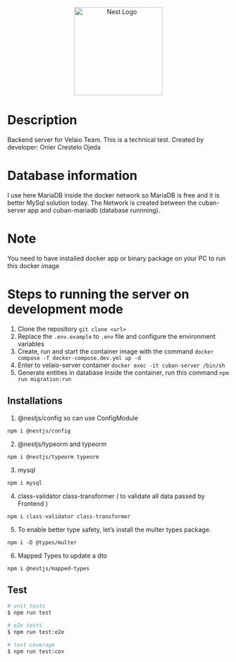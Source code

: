 <p align="center">
  <a href="http://nestjs.com/" target="blank"><img src="https://nestjs.com/img/logo-small.svg" width="200" alt="Nest Logo" /></a>
</p>

# Description

Backend server for Velaio Team. This is a technical test. Created by developer: Onier Crestelo Ojeda

# Database information

I use here MariaDB inside the docker network so MariaDB is free and it is better MySql solution today.
The Network is created between the cuban-server app and cuban-mariadb (database runnning).

# Note

You need to have installed docker app or binary package on your PC to run this docker image

# Steps to running the server on development mode

1. Clone the repository `git clone <url>`
2. Replace the `.env.example` to `.env` file and configure the environment variables
3. Create, run and start the container image with the command `docker compose -f docker-compose.dev.yml up -d`
4. Enter to velaio-server container `docker exec -it cuban-server /bin/sh`
5. Generate entities in database inside the container, run this command `npm run migration:run`

## Installations

1. @nestjs/config so can use ConfigModule

```
npm i @nestjs/config
```

2. @nestjs/typeorm and typeorm

```
npm i @nestjs/typeorm typeorm
```

3. mysql

```
npm i mysql
```

4. class-validator class-transformer ( to validate all data passed by Frontend )

```
npm i class-validator class-transformer
```

5. To enable better type safety, let’s install the multer types package.

```
npm i -D @types/multer
```

6. Mapped Types to update a dto

```
npm i @nestjs/mapped-types
```

## Test

```bash
# unit tests
$ npm run test

# e2e tests
$ npm run test:e2e

# test coverage
$ npm run test:cov
```
